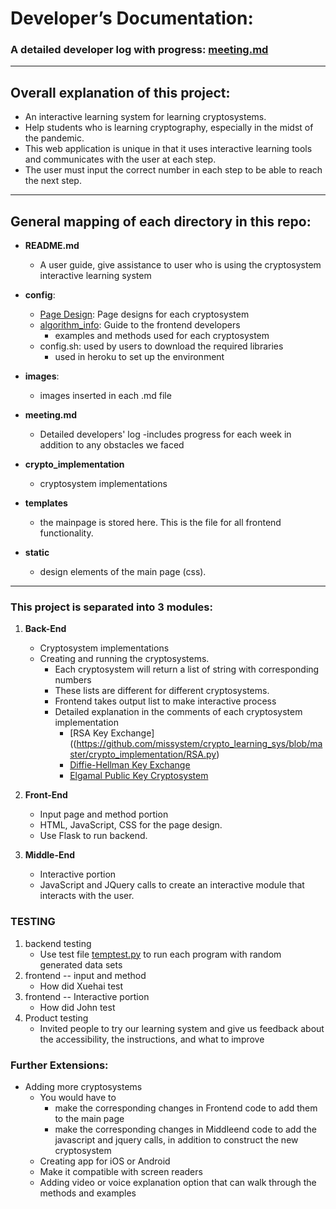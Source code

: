 # Developer’s Documentation:    

### A detailed developer log with progress: [meeting.md](https://github.com/missystem/crypto_learning_sys/blob/master/meeting.md)

---

## Overall explanation of this project:
* An interactive learning system for learning cryptosystems. 
* Help students who is learning cryptography, especially in the midst of the pandemic. 
* This web application is unique in that it uses interactive learning tools and communicates with the user at each step. 
* The user must input the correct number in each step to be able to reach the next step.

---

## General mapping of each directory in this repo:
* **README.md**
	- A user guide, give assistance to user who is using the cryptosystem interactive learning system

* **config**:
	- [Page Design](https://github.com/missystem/crypto_learning_sys/tree/master/config/Page%20Design): Page designs for each cryptosystem
	- [algorithm_info](https://github.com/missystem/crypto_learning_sys/tree/master/config/algorithm_info): Guide to the frontend developers
		- examples and methods used for each cryptosystem
	- config.sh: used by users to download the required libraries
		- used in heroku to set up the environment

* **images**:
	- images inserted in each .md file

* **meeting.md**
	- Detailed developers' log
		-includes progress for each week in addition to any obstacles we faced
* **crypto_implementation**
	- cryptosystem implementations
* **templates**
	- the mainpage is stored here. This is the file for all frontend functionality.
* **static**
	- design elements of the main page (css).

---

### This project is separated into 3 modules:
1. **Back-End**
	- Cryptosystem implementations
	- Creating and running the cryptosystems.
		- Each cryptosystem will return a list of string with corresponding numbers
		- These lists are different for different cryptosystems. 
		- Frontend takes output list to make interactive process
		- Detailed explanation in the comments of each cryptosystem implementation
			- [RSA Key Exchange]((https://github.com/missystem/crypto_learning_sys/blob/master/crypto_implementation/RSA.py)	
			- [Diffie-Hellman Key Exchange](https://github.com/missystem/crypto_learning_sys/blob/master/crypto_implementation/DH.py)
			- [Elgamal Public Key Cryptosystem](https://github.com/missystem/crypto_learning_sys/blob/master/crypto_implementation/Elgamal.py)

2. **Front-End** 
	- Input page and method portion
	- HTML, JavaScript, CSS for the page design. 
	- Use Flask to run backend.

3. **Middle-End** 
	- Interactive portion
	- JavaScript and JQuery calls to create an interactive module that interacts with the user.


### TESTING  
1. backend testing
	- Use test file [temptest.py](https://github.com/missystem/crypto_learning_sys/blob/master/crypto_implementation/temptest.py) to run each program with random generated data sets
2. frontend -- input and method
	- How did Xuehai test
3. frontend -- Interactive portion
	- How did John test
4. Product testing
	- Invited people to try our learning system and give us feedback about the accessibility, the instructions, and what to improve

### Further Extensions:
* Adding more cryptosystems
	- You would have to 
		- make the corresponding changes in ​Frontend code​ to add them to the main page
		- make the corresponding changes in Middleend code​ ​to add the javascript and jquery calls, in addition to construct the new cryptosystem
	- Creating app for iOS or Android
	- Make it compatible with screen readers
	- Adding video or voice explanation option that can walk through the methods and examples








